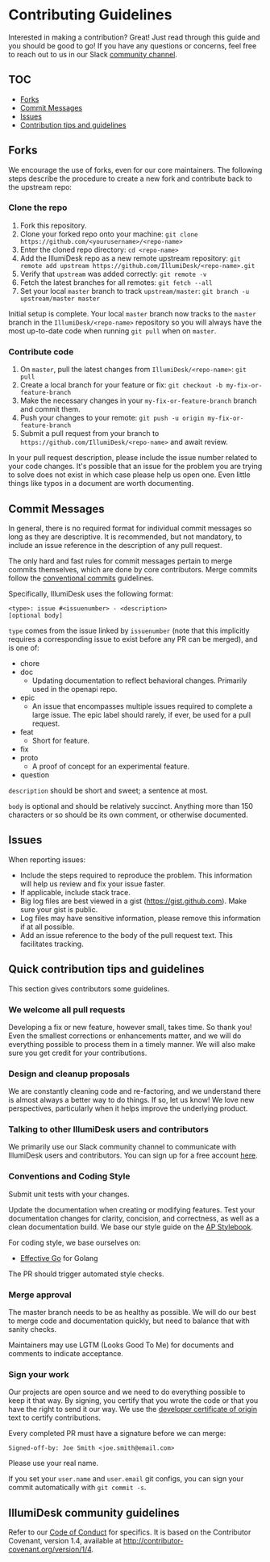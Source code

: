 # Contributing Guidelines

Interested in making a contribution? Great! Just read through this guide and you should be good to go! If you have any questions or concerns, feel free to reach out to us in our Slack [community channel](https://slackin-pypmyuhqds.now.sh/).

## TOC

- [Forks](#forks)
- [Commit Messages](#commit-messages)
- [Issues](#issues)
- [Contribution tips and guidelines](#quick-contribution-tips-and-guidelines)

## Forks

We encourage the use of forks, even for our core maintainers. The following steps describe the procedure to create a new fork and contribute back to the upstream repo:

### Clone the repo

1. Fork this repository.
1. Clone your forked repo onto your machine: `git clone https://github.com/<yourusername>/<repo-name>`
1. Enter the cloned repo directory: `cd <repo-name>`
1. Add the IllumiDesk repo as a new remote upstream repository: `git remote add upstream https://github.com/IllumiDesk/<repo-name>.git`
1. Verify that `upstream` was added correctly: `git remote -v`
1. Fetch the latest branches for all remotes: `git fetch --all`
1. Set your local `master` branch to track `upstream/master`: `git branch -u upstream/master master`

Initial setup is complete. Your local `master` branch now tracks to the `master` branch in the `IllumiDesk/<repo-name>` repository so you will always have the most up-to-date code when running `git pull` when on `master`.

### Contribute code

1. On `master`, pull the latest changes from `IllumiDesk/<repo-name>`: `git pull`
1. Create a local branch for your feature or fix: `git checkout -b my-fix-or-feature-branch`
1. Make the necessary changes in your `my-fix-or-feature-branch` branch and commit them.
1. Push your changes to your remote: `git push -u origin my-fix-or-feature-branch`
1. Submit a pull request from your branch to `https://github.com/IllumiDesk/<repo-name>` and await review.

In your pull request description, please include the issue number related to your code changes. It's possible that an issue for the problem you are trying to solve does not exist in which case please help us open one. Even little things like typos in a document are worth documenting.

## Commit Messages

In general, there is no required format for individual commit messages so long as they are descriptive. 
It is recommended, but not mandatory, to include an issue reference in the description of any pull request. 

The only hard and fast rules for commit messages pertain to merge commits themselves, 
which are done by core contributors. Merge commits follow the [conventional commits](https://conventionalcommits.org) guidelines.

Specifically, IllumiDesk uses the following format:

```
<type>: issue #<issuenumber> - <description>
[optional body]
```

`type` comes from the issue linked by `issuenumber` (note that this implicitly requires a corresponding issue to exist before any PR can be merged), and is one of:

* chore
* doc 
    - Updating documentation to reflect behavioral changes. Primarily used in the openapi repo.
* epic 
    - An issue that encompasses multiple issues required to complete a large issue. The epic label should rarely, if ever, be used for a pull request.
* feat
    - Short for feature.
* fix
* proto 
    - A proof of concept for an experimental feature.
* question

`description` should be short and sweet; a sentence at most.

`body` is optional and should be relatively succinct. Anything more than 150 characters or so should be its own comment, or otherwise documented.

## Issues

When reporting issues:

- Include the steps required to reproduce the problem. This information will help us review and fix your issue faster.
- If applicable, include stack trace.
- Big log files are best viewed in a gist (https://gist.github.com). Make sure your gist is public.
- Log files may have sensitive information, please remove this information if at all possible.
- Add an issue reference to the body of the pull request text. This facilitates tracking.

## Quick contribution tips and guidelines

This section gives contributors some guidelines.

### We welcome all pull requests

Developing a fix or new feature, however small, takes time. So thank you! Even the smallest corrections or enhancements matter, and we will do everything possible to process them in a timely manner. We will also make sure you get credit for your contributions.

### Design and cleanup proposals

We are constantly cleaning code and re-factoring, and we understand there is almost always a better way to do things. If so, let us know! We love new perspectives, particularly when it helps improve the underlying product.

### Talking to other IllumiDesk users and contributors

We primarily use our Slack community channel to communicate with IllumiDesk users and contributors. You can sign up for a free account [here](https://illumidesk.slack.com/).

### Conventions and Coding Style

Submit unit tests with your changes.

Update the documentation when creating or modifying features. Test your documentation changes for clarity, concision, and correctness, as well as a clean documentation build. We base our style guide on the [AP Stylebook](https://en.wikipedia.org/wiki/AP_Stylebook).

For coding style, we base ourselves on:

- [Effective Go](https://golang.org/doc/effective_go.html) for Golang

The PR should trigger automated style checks.

### Merge approval

The master branch needs to be as healthy as possible. We will do our best to merge code and documentation quickly, but need to balance that with sanity checks.

Maintainers may use LGTM (Looks Good To Me) for documents and comments to indicate acceptance.

### Sign your work

Our projects are open source and we need to do everything possible to keep it that way. By signing, you certify that you wrote the code or that you have the right to send it our way. We use the [developer certificate of origin](http://developercertificate.org/) text to certify contributions.

Every completed PR must have a signature before we can merge:

    Signed-off-by: Joe Smith <joe.smith@email.com>

Please use your real name.

If you set your `user.name` and `user.email` git configs, you can sign your
commit automatically with `git commit -s`.

## IllumiDesk community guidelines

Refer to our [Code of Conduct](CODE_OF_CONDUCT.md) for specifics. It is based on the Contributor Covenant, version 1.4, available at http://contributor-covenant.org/version/1/4.
